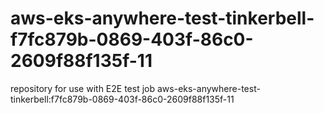 # aws-eks-anywhere-test-tinkerbell-f7fc879b-0869-403f-86c0-2609f88f135f-11
repository for use with E2E test job aws-eks-anywhere-test-tinkerbell:f7fc879b-0869-403f-86c0-2609f88f135f-11
